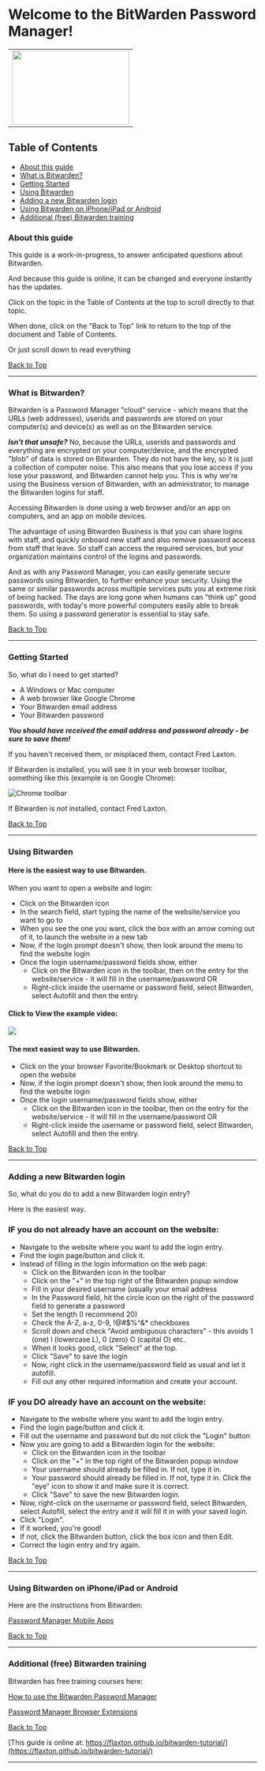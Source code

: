 # Welcome to the BitWarden Password Manager! <a name="top">

<p align="center">
<table width="100%" align="center" border="0">
<tr>
<td width="100%" align="center">
  <img width="237" height="150" src="https://infotechdesign.net/wp-content/uploads/2023/02/Bitwarden_logo.svg-237x150-1.png">
</td>
</tr>
</table>
</p>


## Table of Contents
* [About this guide](#about)
* [What is Bitwarden?](#what)
* [Getting Started](#getting-started)
* [Using Bitwarden](#using)
* [Adding a new Bitwarden login](#adding)
* [Using Bitwarden on iPhone/iPad or Android](#mobile)
* [Additional (free) Bitwarden training](#training)

### <a name="about">About this guide</a>

This guide is a work-in-progress, to answer anticipated questions about Bitwarden.

And because this guide is online, it can be changed and everyone instantly has the updates.

Click on the topic in the Table of Contents at the top to scroll directly to that topic.

When done, click on the "Back to Top" link to return to the top of the document and Table of Contents.

Or just scroll down to read everything

[Back to Top](#top)

---

### <a name="what"></a>What is Bitwarden?

Bitwarden is a Password Manager "cloud" service - which means that the URLs (web addresses), userids and passwords are stored on your computer(s) and device(s) as well as on the Bitwarden service.

__*Isn't that unsafe?*__ No, because the URLs, userids and passwords and everything are encrypted on your computer/device, and the encrypted "blob" of data is stored on Bitwarden. They do not have the key, so it is just a collection of computer noise. This also means that you lose access if you lose your password, and Bitwarden cannot help you. This is why we're using the Business version of Bitwarden, with an administrator, to manage the Bitwarden logins for staff.

Accessing Bitwarden is done using a web browser and/or an app on computers, and an app on mobile devices.

The advantage of using Bitwarden Business is that you can share logins with staff, and quickly onboard new staff and also remove password access from staff that leave. So staff can access the required services, but your organization maintains control of the logins and passwords.

And as with any Password Manager, you can easily generate secure passwords using Bitwarden, to further enhance your security. Using the same or similar passwords across multiple services puts you at extreme risk of being hacked. The days are long gone when humans can "think up" good passwords, with today's more powerful computers easily able to break them. So using a password generator is essential to stay safe.

[Back to Top](#top)

---

### <a name="getting started"></a>Getting Started

So, what do I need to get started?

* A Windows or Mac computer
* A web browser like Google Chrome
* Your Bitwarden email address 
* Your Bitwarden password

__*You should have received the email address and password already - be sure to save them!*__

If you haven't received them, or misplaced them, contact Fred Laxton.

If Bitwarden is installed, you will see it in your web browser toolbar, something like this (example is on Google Chrome):

![Chrome toolbar](https://infotechdesign.net/wp-content/uploads/2023/04/bitwarden-chrome-toolbar.png)

If Bitwarden is *not* installed, contact Fred Laxton.

[Back to Top](#top)

---

### <a name="using"></a>Using Bitwarden

#### Here is the easiest way to use Bitwarden.

When you want to open a website and login:

* Click on the Bitwarden icon
* In the search field, start typing the name of the website/service you want to go to
* When you see the one you want, click the box with an arrow coming out of it, to launch the website in a new tab
* Now, if the login prompt doesn't show, then look around the menu to find the website login
* Once the login username/password fields show, either
  * Click on the Bitwarden icon in the toolbar, then on the entry for the website/service - it will fill in the username/password
  OR
  * Right-click inside the username or password field, select Bitwarden, select Autofill and then the entry.

#### Click to View the example video:

<a href="https://youtube.com/shorts/hf78Vh5B4GE" target="_blank" rel="noopener noreferrer" ><img src="https://infotechdesign.net/wp-content/uploads/2023/04/Bitwarden-Autologin-Short-screenshot.jpg"></a>

#### The next easiest way to use Bitwarden.

* Click on the your browser Favorite/Bookmark or Desktop shortcut to open the website
* Now, if the login prompt doesn't show, then look around the menu to find the website login
* Once the login username/password fields show, either
  * Click on the Bitwarden icon in the toolbar, then on the entry for the website/service - it will fill in the username/password
  OR
  * Right-click inside the username or password field, select Bitwarden, select Autofill and then the entry.


[Back to Top](#top)

---

### <a name="adding"></a>Adding a new Bitwarden login

So, what do you do to add a new Bitwarden login entry?

Here is the easiest way.

### IF you do not already have an account on the website:

* Navigate to the website where you want to add the login entry.
* Find the login page/button and click it.
* Instead of filling in the login information on the web page:
	* Click on the Bitwarden icon in the toolbar
	* Click on the "+" in the top right of the Bitwarden popup window
	* Fill in your desired username (usually your email address
	* In the Password field, hit the circle icon on the right of the password field to generate a password
	* Set the length (I recommend 20)
	* Check the A-Z, a-z, 0-9, !@#$%^&* checkboxes
	* Scroll down and check "Avoid ambiguous characters" - this avoids 1 (one) l (lowercase L), 0 (zero) O (capital O) etc.
	* When it looks good, click "Select" at the top.
	* Click "Save" to save the login
	* Now, right click in the username/password field as usual and let it autofill.
	* Fill out any other required information and create your account.

### IF you DO already have an account on the website:

* Navigate to the website where you want to add the login entry.
* Find the login page/button and click it.
* Fill out the username and password but do not click the "Login" button
* Now you are going to add a Bitwarden login for the website:
	* Click on the Bitwarden icon in the toolbar
	* Click on the "+" in the top right of the Bitwarden popup window
	* Your username should already be filled in. If not, type it in.
	* Your password should already be filled in. If not, type it in. Click the "eye" icon to show it and make sure it is correct.
	* Click "Save" to save the new Bitwarden login.
* Now, right-click on the username or password field, select Bitwarden, select Autofill, select the entry and it will fill it in with your saved login.
* Click "Login".
* If it worked, you're good!
* If not, click the Bitwarden button, click the box icon and then Edit.
* Correct the login entry and try again.

[Back to Top](#top)

--- 

### <a name="mobile"></a>Using Bitwarden on iPhone/iPad or Android

Here are the instructions from Bitwarden:

[Password Manager Mobile Apps](https://bitwarden.com/help/getting-started-mobile/)

[Back to Top](#top)

--- 



### <a name="training"></a>Additional (free) Bitwarden training

Bitwarden has free training courses here:

[How to use the Bitwarden Password Manager](https://vimeo.com/797837257)

[Password Manager Browser Extensions](https://bitwarden.com/help/getting-started-browserext/#add-a-login)

[Back to Top](#top)

[This guide is online at: https://flaxton.github.io/bitwarden-tutorial/](https://flaxton.github.io/bitwarden-tutorial/)

---

